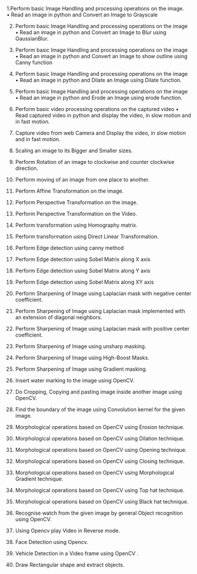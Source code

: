 1.Perform basic Image Handling and processing operations on the image.  
• Read an image in python  and  Convert an Image to Grayscale 

2. Perform basic Image Handling and processing operations on the image
• Read an image in python  and  Convert an Image to Blur using GaussianBlur.

4. Perform basic Image Handling and processing operations on the image
• Read an image in python  and  Convert an Image to show outline using Canny function

6. Perform basic Image Handling and processing operations on the image
• Read an image in python  and  Dilate an Image using Dilate function.

8. Perform basic Image Handling and processing operations on the image
• Read an image in python  and  Erode an Image using erode function.

10. Perform basic video processing operations on the captured video
• Read captured video in python  and  display the video, in slow motion and in fast motion.

12. Capture video from web Camera and  Display the video, in slow motion and in fast motion.
13. Scaling an image to its Bigger and Smaller sizes.
14. Perform Rotation of an image to clockwise and counter clockwise direction.
15. Perform moving of an image from one place to another.
16. Perform Affine Transformation on the image.
17. Perform Perspective Transformation on the image.
18. Perform Perspective Transformation on the Video.
19. Perform transformation using Homography matrix.
20. Perform transformation using Direct Linear Transformation.
21. Perform Edge detection using canny method
22. Perform Edge detection using Sobel Matrix along X axis
23. Perform Edge detection using Sobel Matrix along Y axis
24. Perform Edge detection using Sobel Matrix along XY axis
25. Perform Sharpening of Image using Laplacian mask with negative center coefficient.
26. Perform Sharpening of Image using Laplacian mask implemented with an extension of
diagonal neighbors.
27. Perform Sharpening of Image using Laplacian mask with positive center coefficient.
28. Perform Sharpening of Image using unsharp masking.
29. Perform Sharpening of Image using High-Boost Masks.
30. Perform Sharpening of Image using Gradient masking.
31. Insert water marking to the image using OpenCV.
32. Do Cropping, Copying and pasting image inside another image using OpenCV.
33. Find the boundary of the image using Convolution kernel for the given image.
34. Morphological operations based on OpenCV using Erosion technique.
35. Morphological operations based on OpenCV using Dilation technique.
36. Morphological operations based on OpenCV using Opening technique.
37. Morphological operations based on OpenCV using Closing technique.
38. Morphological operations based on OpenCV using Morphological Gradient technique.
39. Morphological operations based on OpenCV using Top hat technique.
40. Morphological operations based on OpenCV using Black hat technique.
41. Recognise watch from the given image by general Object recognition using OpenCV.
42. Using Opencv play Video in Reverse mode.
43. Face Detection using Opencv.
44. Vehicle Detection in a Video frame using OpenCV .
45. Draw Rectangular shape and extract objects.
